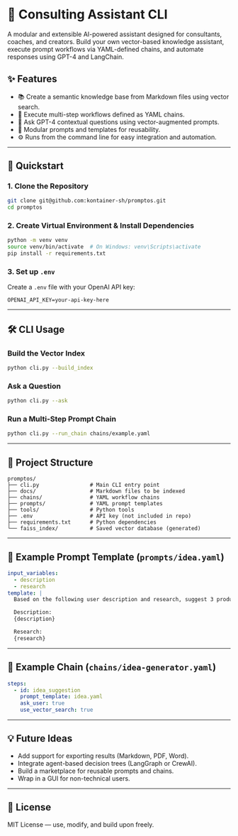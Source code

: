 
# 🧠 Consulting Assistant CLI

A modular and extensible AI-powered assistant designed for consultants, coaches, and creators. Build your own vector-based knowledge assistant, execute prompt workflows via YAML-defined chains, and automate responses using GPT-4 and LangChain.

## ✨ Features

- 📚 Create a semantic knowledge base from Markdown files using vector search.
- 🔗 Execute multi-step workflows defined as YAML chains.
- 💬 Ask GPT-4 contextual questions using vector-augmented prompts.
- 📁 Modular prompts and templates for reusability.
- ⚙️ Runs from the command line for easy integration and automation.

---

## 🚀 Quickstart

### 1. Clone the Repository

```bash
git clone git@github.com:kontainer-sh/promptos.git
cd promptos
```

### 2. Create Virtual Environment & Install Dependencies

```bash
python -m venv venv
source venv/bin/activate  # On Windows: venv\Scripts\activate
pip install -r requirements.txt
```

### 3. Set up `.env`

Create a `.env` file with your OpenAI API key:

```
OPENAI_API_KEY=your-api-key-here
```

---

## 🛠️ CLI Usage

### Build the Vector Index

```bash
python cli.py --build_index
```

### Ask a Question

```bash
python cli.py --ask
```

### Run a Multi-Step Prompt Chain

```bash
python cli.py --run_chain chains/example.yaml
```

---

## 📁 Project Structure

```
promptos/
├── cli.py                # Main CLI entry point
├── docs/                 # Markdown files to be indexed
├── chains/               # YAML workflow chains
├── prompts/              # YAML prompt templates
├── tools/                # Python tools
├── .env                  # API key (not included in repo)
├── requirements.txt      # Python dependencies
└── faiss_index/          # Saved vector database (generated)
```

---

## 📄 Example Prompt Template (`prompts/idea.yaml`)

```yaml
input_variables:
  - description
  - research
template: |
  Based on the following user description and research, suggest 3 product ideas:

  Description:
  {description}

  Research:
  {research}
```

---

## 🧠 Example Chain (`chains/idea-generator.yaml`)

```yaml
steps:
  - id: idea_suggestion
    prompt_template: idea.yaml
    ask_user: true
    use_vector_search: true
```

---

## 💡 Future Ideas

- Add support for exporting results (Markdown, PDF, Word).
- Integrate agent-based decision trees (LangGraph or CrewAI).
- Build a marketplace for reusable prompts and chains.
- Wrap in a GUI for non-technical users.

---

## 📖 License

MIT License — use, modify, and build upon freely.
